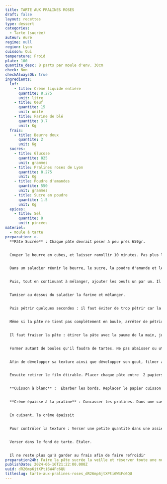 ```yaml
---
title: TARTE AUX PRALINES ROSES
draft: false
layout: recettes
type: dessert
categories:
  - Tarte (sucrée)
auteur: Auré
regime: null
region: Lyon
cuisson: Oui
temperature: Froid
plate: 100
quantite_desc: 8 parts par moule d'env. 30cm
check: Non
checkAlwaysOk: true
ingredients:
  lof:
    - title: Crème liquide entière
      quantite: 8.275
      unit: litre
    - title: Oeuf
      quantite: 15
      unit: unité
    - title: Farine de blé
      quantite: 3.7
      unit: Kg
  frais:
    - title: Beurre doux
      quantite: 2
      unit: Kg
  sucres:
    - title: Glucose
      quantite: 825
      unit: grammes
    - title: Pralines roses de Lyon
      quantite: 8.275
      unit: Kg
    - title: Poudre d'amandes
      quantite: 550
      unit: grammes
    - title: Sucre en poudre
      quantite: 1.5
      unit: Kg
  epices:
    - title: Sel
      quantite: 8
      unit: pincées
materiel:
  - moule à tarte
preparation: >-
  **Pâte Sucrée** : Chaque pâte devrait peser à peu près 650gr.


  Couper le beurre en cubes, et laisser ramollir 10 minutes. Pas plus longtemps que 10 minutes car il doit rester un peu froid afin de bien sabler. Ne pas faire fondre le beurre !!


  Dans un saladier réunir le beurre, le sucre, la poudre d'amande et le sel et mélanger à la main (ou au robot patissier) pendant 1 minute.


  Puis, tout en continuant à mélanger, ajouter les oeufs un par un. Il ne faut absolument pas ajouter d'eau !! L'ajout d'eau "contracte" ou "rétrécit" la pâte pendant la cuisson !


  Tamiser au dessus du saladier la farine et mélanger.


  Puis pétrir quelques secondes : il faut éviter de trop pétrir car la pâte sera trop dure après cuisson. C'est une erreur de débutant de trop pétrir !


  Même si la pâte ne tient pas complètement en boule, arrêter de pétrir.


  Il faut fraiser la pâte : étirer la pâte avec la paume de la main, juste deux fois.


  Former autant de boules qu'il faudra de tartes. Ne pas abaisser ou utiliser cette pâte tout de suite, elle n'est pas prête !


  Afin de développer sa texture ainsi que développer son gout, filmer au contact avec un film alimentaire étirable et réserver la pâte au frais pendant au minimum 2 heures, idéalement une nuit. (meilleure tenue à la cuisson)


  Ensuite retirer le film étirable. Placer chaque pâte entre  2 papiers sulfurisés. Abaisser (étaler) au rouleau à pâtisserie.  Abaisser chaque pâte dans les moules préalablement beurré et fariner, piquer la pâte à coups de fourchette. laisser au frais pendant au moins 1h.


  **Cuisson à blanc** :  Ebarber les bords. Replacer le papier cuisson du dessus afin de d'y verser une quantité suffisante de pois chiche, haricots ou riz etc. Cuire environ 10 minutes entre 180 et 200°C. Lorsque les bords commencent à colorer ôter les poids et finir la cuisson encore quelques minutes à vide (jusqu'à coloration) et démouler délicatement.


  **Crème épaisse à la praline** : Concasser les pralines. Dans une casserole, placer la crème liquide entière, le glucose et les pralines roses. Cuire à feu faible/moyen, en remuant avec une spatule (qui pue pas l'oignon!!!). L'important est de cuire à feu doux, sans cesse de vanner (remuer), et de contrôler la température (env. 107°). En cas corriger la couleur et ajouter un peu de colorant comestible rouge pour une couleur plus prononcée.


  En cuisant, la crème épaissit


  Pour contrôler la texture : Verser une petite quantité dans une assiette, de mettre au frais, et de juger après 1 minute que la crème est assez épaisse (mais pas trop non plus). La texture idéale est assez épaisse (elle doit tenir et ne pas être liquide), mais pas trop prise non plus (sinon elle ne sera pas agréable à manger).


  Verser dans le fond de tarte. Etaler.


  Il ne reste plus qu'à garder au frais afin de faire refroidir
preparation24h: Faire la pâte sucrée la veille et réserver toute une nuit au frais.
publishDate: 2024-06-16T21:22:00.000Z
uuid: dR26mp6jtXPti6W4Fc6QU
titleslug: tarte-aux-pralines-roses_dR26mp6jtXPti6W4Fc6QU
---
```

